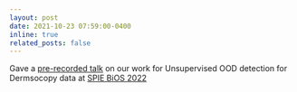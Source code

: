 ```yaml
---
layout: post
date: 2021-10-23 07:59:00-0400
inline: true
related_posts: false
---
```


Gave a [pre-recorded talk](https://www.spiedigitallibrary.org/conference-proceedings-of-spie/PC11934/PC119340H/Unsupervised-representation-learning-for-detecting-out-of-distribution-samples-in/10.1117/12.2609885.short?SSO=1) on our work for Unsupervised OOD detection for Dermsocopy data at [SPIE BiOS 2022](https://www.spiedigitallibrary.org/conference-proceedings-of-spie/browse/SPIE-Photonics-West/SPIE-BiOS/2022)
